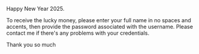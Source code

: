 Happy New Year 2025.

To receive the lucky money, please enter your full name in no spaces and accents, then provide the password associated with the username.
Please contact me if there's any problems with your credentials.

Thank you so much
